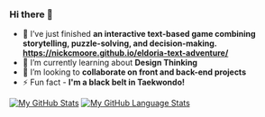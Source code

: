 ### Hi there 👋

- 🔭 I’ve just finished **an interactive text-based game combining storytelling, puzzle-solving, and decision-making. https://nickcmoore.github.io/eldoria-text-adventure/**
- 🌱 I’m currently learning about **Design Thinking**
- 👯 I’m looking to **collaborate on front and back-end projects**
- ⚡ Fun fact - **I'm a black belt in Taekwondo!**


<!--
- 🤔 I’m looking for help with ...
- 💬 Ask me about ...
- 📫 How to reach me: ...

-->

[![My GitHub Stats](https://github-readme-stats.vercel.app/api/?username=nickcmoore&count_private=true&theme=tokyonight&showicons=true)]()
[![My GitHub Language Stats](https://github-readme-stats.vercel.app/api/top-langs/?username=nickcmoore&langs_count=5&theme=tokyonight)]()
